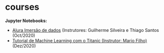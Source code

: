 # courses


**Jupyter Notebooks:**
* [Alura Imersão de dados](https://bit.ly/2IPCAh6) (Instrutores: Guilherme Silveira e Thiago Santos (Oct/2020)
* [Tutorial de Machine Learning com o Titanic (Instrutor: Mario Filho)](https://github.com/sergiodealencar/courses/blob/main/tutorial_titanic_mario_filho.ipynb) (Dez/2020)
